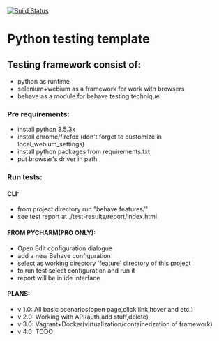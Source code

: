 [![Build Status](https://travis-ci.org/ShinKaiRyuu/Python-testing-template.svg?branch=master)](https://travis-ci.org/ShinKaiRyuu/Python-testing-template)
# Python testing template

## Testing framework consist of:

* python as runtime
* selenium+webium as a framework for work with browsers
* behave as a module for behave testing technique

### Pre requirements:
- install python 3.5.3x
- install chrome/firefox (don't forget to customize in local_webium_settings)
- install python packages from requirements.txt
- put browser's driver in path

### Run tests:
#### CLI:

- from project directory run "behave features/"
- see test report at ./test-results/report/index.html

#### FROM PYCHARM(PRO ONLY):
- Open Edit configuration dialogue
- add a new Behave configuration    
- select as working directory 'feature' directory of this project
- to run test select configuration and run it
- report will be in ide interface


#### PLANS:
- v 1.0: All basic scenarios(open page,click link,hover and etc.)
- v 2.0: Working with API(auth,add stuff,delete)
- v 3.0: Vagrant+Docker(virtualization/containerization of framework)
- v 4.0: TODO
